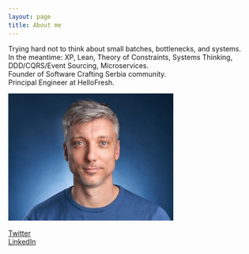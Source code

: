 ```yaml
---
layout: page
title: About me 
---
```


Trying hard not to think about small batches, bottlenecks, and systems.  
In the meantime: XP, Lean, Theory of Constraints, Systems Thinking, DDD/CQRS/Event Sourcing, Microservices.  
Founder of Software Crafting Serbia community.  
Principal Engineer at HelloFresh.

![](/assets/images/profile_resized.jpg)
  
[Twitter](http://www.twitter.com/d_stepanovic)  
[LinkedIn](http://www.linkedin.com/in/dstepanovic)
